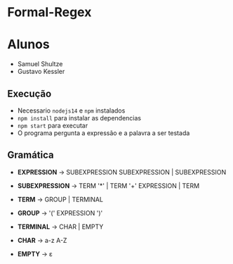 # Formal-Regex

# Alunos

- Samuel Shultze
- Gustavo Kessler

## Execução

- Necessario `nodejs14` e `npm` instalados
- `npm install` para instalar as dependencias
- `npm start` para executar
- O programa pergunta a expressão e a palavra a ser testada

## Gramática

- **EXPRESSION** -> SUBEXPRESSION SUBEXPRESSION | SUBEXPRESSION
- **SUBEXPRESSION** -> TERM '*' | TERM '+' EXPRESSION | TERM

- **TERM** ->  GROUP | TERMINAL
- **GROUP** -> '(' EXPRESSION ')'

- **TERMINAL** -> CHAR | EMPTY
- **CHAR** -> a-z A-Z
- **EMPTY** -> ɛ
